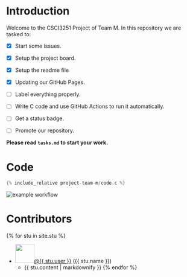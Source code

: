# Introduction
Welcome to the CSCI3251 Project of Team M.
In this repository we are tasked to:
- [x] Start some issues.
- [x] Setup the project board.
- [x] Setup the readme file
- [x] Updating our GitHub Pages.
- [ ] Label everything properly.
- [ ] Write C code and use GitHub Actions to run it automatically.
- [ ] Get a status badge.
- [ ] Promote our repository.


**Please read `tasks.md` to start your work.**
 

# Code

```C
{% include_relative project-team-m/code.c %}
```
![example workflow](https://github.com/csci3251-2021/project-team-m/actions/workflows/c-ccp.yml/badge.svg)

# Contributors
{% for stu in site.stu %}
- <img src="{{ stu.image }}" width="50" height="50" /><a href="https://github.com/{{ stu.user }}">@{{ stu.user }}</a> ({{ stu.name }})
  - {{ stu.content | markdownify }}
{% endfor %}

